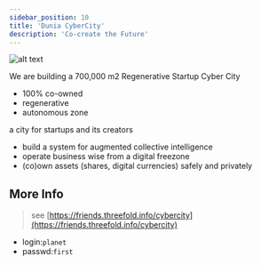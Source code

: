 ```yaml
---
sidebar_position: 10
title: 'Dunia CyberCity'
description: 'Co-create the Future'
---
```


![alt text](img/cybercity2.png)


We are building a 700,000 m2 Regenerative Startup Cyber City

- 100% co-owned
- regenerative
- autonomous zone

a city for startups and its creators

- build a system for augmented collective intelligence
- operate business wise from a digital freezone
- (co)own assets (shares, digital currencies) safely and privately


## More Info

> see [https://friends.threefold.info/cybercity](https://friends.threefold.info/cybercity)  

-   login:```planet```
-   passwd:```first```


